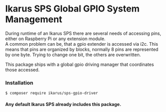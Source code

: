 # Ikarus SPS Global GPIO System Management

During runtime of an Ikarus SPS there are several needs of accessing pins, either on Raspberry Pi or any extension module.  
A common problem can be, that a gpio extender is accessed via i2c. This means that pins are organized by blocks, normally 8 pins are represented by one byte. Trying to change one bit, the others are overwritten.

This package ships with a global gpio driving manager that coordinates those accessed.

### Installation
```bin
$ composer require ikarus/sps-gpio-driver
```

#### Any default Ikarus SPS already includes this package.